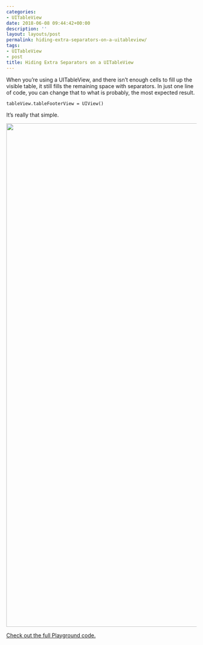 ```yaml
---
categories:
- UITableView
date: 2018-06-08 09:44:42+00:00
description: ''
layout: layouts/post
permalink: hiding-extra-separators-on-a-uitableview/
tags:
- UITableView
- post
title: Hiding Extra Separators on a UITableView
---
```


<p>When you’re using a UITableView, and there isn’t enough cells to fill up the visible table, it still fills the remaining space with separators. In just one line of code, you can change that to what is probably, the most expected result.</p>
<pre><code class="language-swift">tableView.tableFooterView = UIView()
</code></pre>
<p>It’s really that simple.</p>
<p><img loading="lazy" width="1500" height="1334" class="alignnone size-full wp-image-1349" src="https://chrishannah.me/wp-content/uploads/2018/06/Image.png" srcset="https://cdn.chrishannah.me/images/2018/06/Image.png 1500w, https://cdn.chrishannah.me/images/2018/06/Image-300x267.png 300w, https://cdn.chrishannah.me/images/2018/06/Image-768x683.png 768w, https://cdn.chrishannah.me/images/2018/06/Image-1024x911.png 1024w" sizes="(max-width: 1500px) 100vw, 1500px" /></p>
<p><a href="https://gist.github.com/chrishannah/6a9d25432f908f6c00d0c7e9afd7704d">Check out the full Playground code.</a></p>